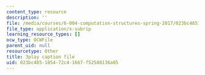 ```yaml
---
content_type: resource
description: ''
file: /media/courses/6-004-computation-structures-spring-2017/023bc485185472c41667f52588136a05_uh5zxZCp70c.srt
file_type: application/x-subrip
learning_resource_types: []
ocw_type: OCWFile
parent_uid: null
resourcetype: Other
title: 3play caption file
uid: 023bc485-1854-72c4-1667-f52588136a05
---
```

